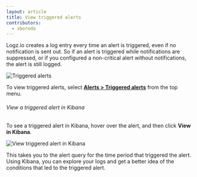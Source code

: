 ```yaml
---
layout: article
title: View triggered alerts
contributors:
  - sboroda
---
```


Logz.io creates a log entry every time an alert is triggered, even if no notification is sent out. So if an alert is triggered while notifications are suppressed, or if you configured a non-critical alert without notifications, the alert is still logged.

![Triggered alerts]({{site.baseurl}}/images/alerts/alerts--triggered-alerts.png)

To view triggered alerts, select [**Alerts > Triggered alerts**](https://app.logz.io/#/dashboard/triggers/triggered-alerts) from the top menu.

###### View a triggered alert in Kibana

To see a triggered alert in Kibana, hover over the alert, and then click **View in Kibana**.

![View triggered alert in Kibana]({{site.baseurl}}/images/alerts/alerts--view-in-kibana.png)

This takes you to the alert query for the time period that triggered the alert. Using Kibana, you can explore your logs and get a better idea of the conditions that led to the triggered alert.